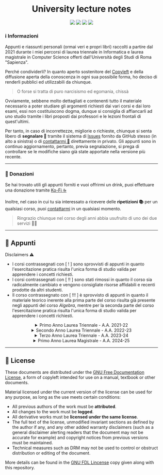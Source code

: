 <div align="center">
  <h1 align="center">University lecture notes</h1>
  <a href="https://github.com/Exyss"><img src="https://img.shields.io/badge/GitHub-100000?style=for-the-badge&logo=github&logoColor=white"/></a>
  <a href="https://t.me/Exyss"><img src="https://img.shields.io/badge/Telegram-2CA5E0?style=for-the-badge&logo=telegram&logoColor=white"/></a>
  <a href="https://ko-fi.com/exyss"><img src="https://img.shields.io/badge/Ko--fi-F16061?style=for-the-badge&logo=ko-fi&logoColor=white"/></a>
  <a href="https://www.latex-project.org/"><img src="https://img.shields.io/badge/LaTeX-47A141?style=for-the-badge&logo=LaTeX&logoColor=white"/></a>
</div>

### ℹ️ Informazioni

Appunti e riassunti personali (ormai veri e propri libri) raccolti a partire dal 2021 durante i miei percorsi di laurea triennale in Informatica e laurea magistrale in Computer Science offerti dall'Università degli Studi di Roma "Sapienza".

Perché condividerli? In quanto aperto sostenitore del [Copyleft](https://en.wikipedia.org/wiki/Copyleft) e della diffusione aperta della conoscenza in ogni sua possibile forma, ho deciso di renderli pubblici ed utilizzabili da chiunque.

> O forse si tratta di puro narcisismo ed egomania, chissà

Ovviamente, sebbene molto dettagliati e contenenti tutto il materiale necessario a poter studiare gli argomenti richiesti dai vari corsi e dai loro esami, essi non costituiscono dogma, dunque si consiglia  di affiancarli ad uno studio tramite i libri proposti dai professori e le lezioni frontali di quest'ultimi.

Per tanto, in caso di incorrettezze, migliorie o richieste, chiunque si senta libero di __segnalare 🚩__ tramite il sistema di [Issues](https://github.com/Exyss/university-notes/issues) fornito da GitHub stesso (in alto a sinistra) o di [contattarmi 💬](https://t.me/Exyss) direttamente in privato. Gli appunti sono in continuo aggiornamento, pertanto, previa segnalazione, si prega di controllare se le modifiche siano già state apportate nella versione più recente.

____________

### 📣 Donazioni

Se hai trovato utili gli appunti forniti e vuoi offrirmi un drink, puoi effettuare una donazione tramite [Ko-Fi ☕](https://ko-fi.com/exyss)

Inoltre, nel caso in cui tu sia interessato a ricevere delle __ripetizioni 📚__ per un qualsiasi corso, puoi [contattarmi](https://t.me/Exyss) in un qualsiasi momento.

> Ringrazio chiunque nel corso degli anni abbia usufruito di uno dei due servizi 🏌️‍♂️

__________

## 📖 Appunti

Disclaimers ⚠️
- I corsi contrassegnati con [ ! ] sono sprovvisti di appunti in quanto l'esercitazione pratica risulta l'unica forma di studio valida per apprendere i concetti richiesti.
- I corsi contrassegnati con [ !! ] sono stati rimossi in quanto il corso sia radicalmente cambiato e vengono consigliate risorse affidabili e recenti prodotte da altri studenti.
- Il corso contrassegnato con [ !!! ] è sprovvisto di appunti in quanto il materiale teorico inerente alla prima parte del corso risulta già presente negli appunti del corso *Algebra*, mentre per la seconda parte del corso l'esercitazione pratica risulta l'unica forma di studio valida per apprendere i concetti richiesti.

<div align="center">
<details>
<summary>Primo Anno Laurea Triennale - A.A. 2021-22</summary>

| Corso | Status | Aggiornati al |
| ----- | :----: | :-----------: |
| [Calcolo Differenziale](../../raw/main/Primo%20Anno/Calcolo%20Differenziale.pdf) | Completi | 15/09/2024 |
| [Calcolo Integrale](../../raw/main/Primo%20Anno/Calcolo%20Integrale.pdf) | Completi | 30/05/2023 |
| [Metodi Matematici per l'Informatica](../../raw/main/Primo%20Anno/Metodi%20Matematici%20per%20l'Informatica.pdf) | Completi | 05/03/2023 |
| [Introduzione agli Algoritmi](../../raw/main/Primo%20Anno/Introduzione%20agli%20Algoritmi.pdf) | Completi | 08/06/2024 |
| [Progettazione di Sistemi Digitali](../../raw/main/Primo%20Anno/Progettazione%20di%20Sistemi%20Digitali.pdf) | Completi | 03/03/2024 |
| [Architettura degli Elaboratori](../../raw/main/Primo%20Anno/Architettura%20degli%20Elaboratori.pdf) | Completi | 19/03/2024 |
| Fondamenti di Programmazione [ ! ] | - | - |
| [Metodologie di Programmazione](https://github.com/ajhxia/UNI/raw/main/Primo%20Anno/Metodologie%20di%20Programmazione/Teoria/Metodologie_di_Programmazione.pdf) [ !! ]| Scritti da [@ajhxia](https://github.com/ajhxia) | - |
</details>
</div>

<div align="center">
<details>
<summary>Secondo Anno Laurea Triennale - A.A. 2022-23</summary>

  | Corso | Status | Aggiornati al |
  | ----- | :----: | :-----------: |
  | [Algebra](../../raw/main/Secondo%20Anno/Algebra.pdf) | Completi | 28/07/2024 |
  | [Calcolo delle Probabilità](../../raw/main/Secondo%20Anno/Calcolo%20delle%20Probabilità.pdf) | Completi | 03/03/2024 |
  | [Progettazione di Algoritmi](../../raw/main/Secondo%20Anno/Progettazione%20di%20Algoritmi.pdf) | Completi | 18/05/2024 |
  | [Reti di Elaboratori](../../raw/main/Secondo%20Anno/Reti%20di%20Elaboratori.pdf) | Completi | 30/05/2024 |
  | [Sistemi Operativi I](../../raw/main/Secondo%20Anno/Sistemi%20Operativi%20I.pdf) | Completi | 03/03/2024 |
  | [Sistemi Operativi II](../../raw/main/Secondo%20Anno/Sistemi%20Operativi%20II.pdf) | Completi | 28/07/2024 |
  | [Basi di Dati I](../../raw/main/Secondo%20Anno/Basi%20di%20Dati%20I.pdf) | Completi | 03/03/2024 |
  | [Progetti svolti - Basi di Dati II](../../blob/main/Secondo%20Anno/Progetti%20BD2/README.md) | Completi | 11/09/2023 |
  | [Basi di Dati II](https://github.com/CasuFrost/University_notes/raw/main/Secondo%20Anno/Secondo%20Semestre/Basi%20di%20Dati%202/Latex%20source%20file/Basi%20di%20Dati%20modulo%202.pdf) [ !! ]| Scritti da [@CasuFrost](https://github.com/CasuFrost) | - |
</details>
</div>

<div align="center">
<details>
<summary>Terzo Anno Laurea Triennale - A.A. 2023-24</summary>

| Corso | Status | Aggiornati al |
| ----- | :----: | :-----------: |
| [Automi, Calcolabilità e Complessità](../../raw/main/Terzo%20Anno/Automi%2C%20Calcolabilit%C3%A0%20e%20Complessit%C3%A0.pdf) | Completi | 07/04/2024 |
| [Linguaggi di Programmazione](../../raw/main/Terzo%20Anno/Linguaggi%20di%20Programmazione.pdf) | Completi | 03/03/2024 |
| [Programmazione di Sistemi Multicore](../../raw/main/Terzo%20Anno/Programmazione%20di%20Sistemi%20Multicore.pdf) | Incompleti | 03/03/2024 |
| [Cybersecurity](../../raw/main/Terzo%20Anno/Cybersecurity.pdf) | Completed  | 03/03/2024 |
| [Optimization](../../raw/main/Terzo%20Anno/Optimization.pdf) | Completed | 28/07/2024 |
| Ingegneria del Software [ ! ] | - | - |
| Discrete Mathematics [ !!! ] | - | - |
</details>
</div>


<div align="center">
<details>
<summary>Primo Anno Laurea Magistrale - A.A. 2024-25</summary>

| Corso | Status | Aggiornati al |
| ----- | :----: | :-----------: |
| Advanced Algorithms | - | - |
| Network Algorithms | - | - |
| Computational Complexity | - | - |
| Graph Theory | - | - |
| Mathematical Logic for Computer Science | - | - |
| Autonomous Networking | - | - |
| Machine Learning | - | - |
| Natural Language Processing | - | - |
</details>
</div>

________

## 📝 License
These documents are distributed under the [GNU Free Documentation License](https://www.gnu.org/licenses/#FDL), a form of copyleft intended for use on a manual, textbook or other documents.

Material licensed under the current version of the license can be used for any purpose, as long as the use meets certain conditions:
- All previous authors of the work must be __attributed__.
- All changes to the work must be __logged__.
- All derivative works must be __licensed under the same license__.
- The full text of the license, unmodified invariant sections as defined by the author if any, and any other added warranty disclaimers (such as a general disclaimer alerting readers that the document may not be accurate for example) and copyright notices from previous versions must be maintained.
- Technical measures such as DRM may not be used to control or obstruct distribution or editing of the document.

More details can be found in the [GNU FDL Lincense](./LICENSE) copy given along with this repository.
